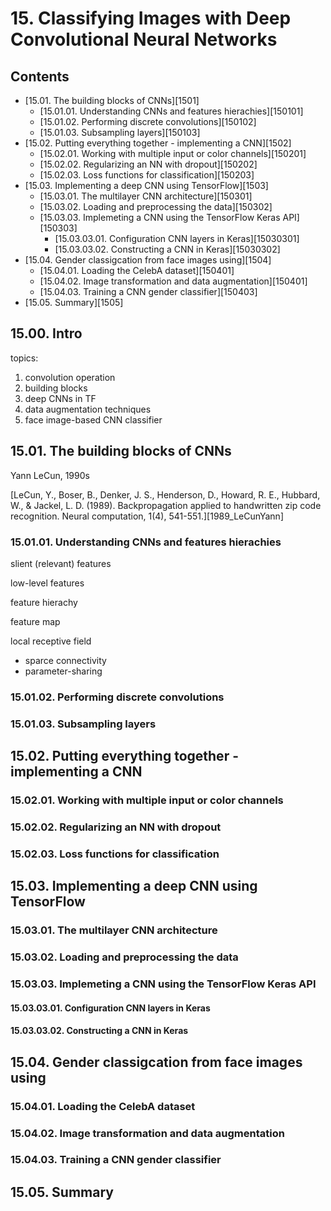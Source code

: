 <!--
Filename:	note.md
Project:	/Users/shume/Developer/PyML3/15
Authors:	shumez <https://github.com/shumez>
Created:	2019-12-17 14:24:36
Modified:	2020-01-13 14:43:56
-----
Copyright (c) 2019 shumez
-->

# 15. Classifying Images with Deep Convolutional Neural Networks

## Contents

- [15.01. The building blocks of CNNs][1501]
    - [15.01.01. Understanding CNNs and features hierachies][150101]
    - [15.01.02. Performing discrete convolutions][150102]
    - [15.01.03. Subsampling layers][150103]
- [15.02. Putting everything together - implementing a CNN][1502]
    - [15.02.01. Working with multiple input or color channels][150201]
    - [15.02.02. Regularizing an NN with dropout][150202]
    - [15.02.03. Loss functions for classification][150203]
- [15.03. Implementing a deep CNN using TensorFlow][1503]
    - [15.03.01. The multilayer CNN architecture][150301]
    - [15.03.02. Loading and preprocessing the data][150302]
    - [15.03.03. Implemeting a CNN using the TensorFlow Keras API][150303]
        - [15.03.03.01. Configuration CNN layers in Keras][15030301]
        - [15.03.03.02. Constructing a CNN in Keras][15030302]
- [15.04. Gender classigcation from face images using][1504]
    - [15.04.01. Loading the CelebA dataset][150401]
    - [15.04.02. Image transformation and data augmentation][150401]
    - [15.04.03. Training a CNN gender classifier][150403]
- [15.05. Summary][1505]


## 15.00. Intro

topics:

1. convolution operation
2. building blocks
3. deep CNNs in TF
4. data augmentation techniques
5. face image-based CNN classifier


## 15.01. The building blocks of CNNs

Yann LeCun, 1990s

[LeCun, Y., Boser, B., Denker, J. S., Henderson, D., Howard, R. E., Hubbard, W., & Jackel, L. D. (1989). Backpropagation applied to handwritten zip code recognition. Neural computation, 1(4), 541-551.][1989_LeCunYann]

### 15.01.01. Understanding CNNs and features hierachies

slient (relevant) features

low-level features

feature hierachy

feature map

local receptive field

- sparce connectivity
- parameter-sharing



### 15.01.02. Performing discrete convolutions
### 15.01.03. Subsampling layers

## 15.02. Putting everything together - implementing a CNN

### 15.02.01. Working with multiple input or color channels
### 15.02.02. Regularizing an NN with dropout
### 15.02.03. Loss functions for classification

## 15.03. Implementing a deep CNN using TensorFlow

### 15.03.01. The multilayer CNN architecture
### 15.03.02. Loading and preprocessing the data
### 15.03.03. Implemeting a CNN using the TensorFlow Keras API

#### 15.03.03.01. Configuration CNN layers in Keras
#### 15.03.03.02. Constructing a CNN in Keras

## 15.04. Gender classigcation from face images using

### 15.04.01. Loading the CelebA dataset
### 15.04.02. Image transformation and data augmentation
### 15.04.03. Training a CNN gender classifier

## 15.05. Summary


## 




##
<!-- toc -->
[01]: #
[0101]: #

<!-- ref -->

<!-- fig -->

<!-- term -->

<style type="text/css">
	img{width: 51%; float: right;}
</style>